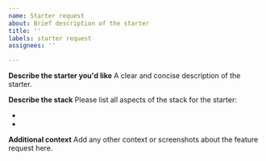 ```yaml
---
name: Starter request
about: Brief description of the starter
title: ''
labels: starter request
assignees: ''

---
```


**Describe the starter you'd like**
A clear and concise description of the starter.

**Describe the stack**
Please list all aspects of the stack for the starter:

- 
- 

**Additional context**
Add any other context or screenshots about the feature request here.
